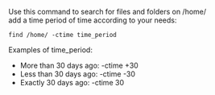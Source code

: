 Use this command to search for files and folders on /home/  
add a time period of time according to your needs:  
```
find /home/ -ctime time_period
```
Examples of time_period:  
- More than 30 days ago: -ctime +30  
- Less than 30 days ago: -ctime -30  
- Exactly 30 days ago: -ctime 30  

